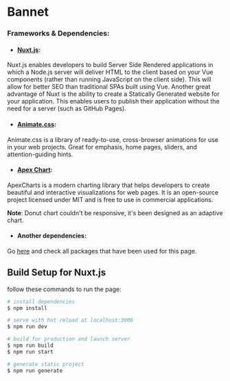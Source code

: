 # Bannet

### Frameworks & Dependencies:
- #### [Nuxt.js](https://nuxtjs.org):
Nuxt.js enables developers to build Server Side Rendered applications in which a Node.js server will deliver HTML to the client based on your Vue components (rather than running JavaScript on the client side). This will allow for better SEO than traditional SPAs built using Vue. Another great advantage of Nuxt is the ability to create a Statically Generated website for your application. This enables users to publish their application without the need for a server (such as GitHub Pages).

- #### [Animate.css](https://animate.style/):
Animate.css is a library of ready-to-use, cross-browser animations for use in your web projects. Great for emphasis, home pages, sliders, and attention-guiding hints.

- #### [Apex Chart](https://apexcharts.com/):
ApexCharts is a modern charting library that helps developers to create beautiful and interactive visualizations for web pages.
It is an open-source project licensed under MIT and is free to use in commercial applications.

**Note**: Donut chart couldn't be responsive, it's been designed as an adaptive chart.

- #### Another dependencies:
Go [here](https://github.com/foxyntax/gemnote/blob/master/package.json) and check all packages that have been used for this page.

## Build Setup for Nuxt.js

follow these commands to run the page:

```bash
# install dependencies
$ npm install

# serve with hot reload at localhost:3000
$ npm run dev

# build for production and launch server
$ npm run build
$ npm run start

# generate static project
$ npm run generate
```